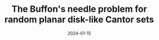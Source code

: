 ---
collection:  publications
category:    manuscripts
paperurl:    'http://jim-vardakis.github.io/files/random_disks.pdf'
permalink:   /publication/2023.02 VarVol2023

authors:     "D. Vardakis, A. Volberg"
title:       "The Buffon's needle problem for random planar disk-like Cantor sets"
date:        2024-01-15

journal:     "Journal of Mathematical Analysis and Applications"
volume:      529
number:      
issue:       2
pages:       

subtitle:    
edition:     
publisher:   
location:    
isbn:        

preprint:    false

url:         

doi:         '10.1016/j.jmaa.2023.127622'
journalurl:  
arxiv:       '2205.14559'
---